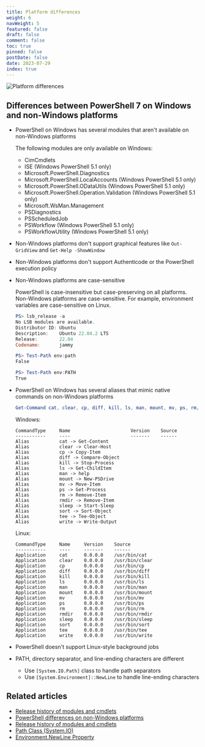 ```yaml
---
title: Platform differences
weight: 6
navWeight: 5
featured: false
draft: false
comment: false
toc: true
pinned: false
postDate: false
date: 2023-07-29
index: true
---
```

<!-- markdownlint-disable MD041 -->
![Platform differences][01]

## Differences between PowerShell 7 on Windows and non-Windows platforms

- PowerShell on Windows has several modules that aren't available on non-Windows platforms

  The following modules are only available on Windows:

  - CimCmdlets
  - ISE (Windows PowerShell 5.1 only)
  - Microsoft.PowerShell.Diagnostics
  - Microsoft.PowerShell.LocalAccounts (Windows PowerShell 5.1 only)
  - Microsoft.PowerShell.ODataUtils (Windows PowerShell 5.1 only)
  - Microsoft.PowerShell.Operation.Validation (Windows PowerShell 5.1 only)
  - Microsoft.WsMan.Management
  - PSDiagnostics
  - PSScheduledJob
  - PSWorkflow (Windows PowerShell 5.1 only)
  - PSWorkflowUtility (Windows PowerShell 5.1 only)

- Non-Windows platforms don't support graphical features like `Out-GridView` and
  `Get-Help -ShowWindow`

- Non-Windows platforms don't support Authenticode or the PowerShell execution policy

- Non-Windows platforms are case-sensitive

  PowerShell is case-insensitive but case-preserving on all platforms. Non-Windows platforms are
  case-sensitive. For example, environment variables are case-sensitive on Linux.

  ```powershell
  PS> lsb_release -a
  No LSB modules are available.
  Distributor ID: Ubuntu
  Description:    Ubuntu 22.04.2 LTS
  Release:        22.04
  Codename:       jammy

  PS> Test-Path env:path
  False

  PS> Test-Path env:PATH
  True
  ```

- PowerShell on Windows has several aliases that mimic native commands on non-Windows platforms

  ```powershell
  Get-Command cat, clear, cp, diff, kill, ls, man, mount, mv, ps, rm, rmdir, sleep, sort, tee, write
  ```

  Windows:

  ```Output
  CommandType     Name                      Version    Source
  -----------     ----                      -------    ------
  Alias           cat -> Get-Content
  Alias           clear -> Clear-Host
  Alias           cp -> Copy-Item
  Alias           diff -> Compare-Object
  Alias           kill -> Stop-Process
  Alias           ls -> Get-ChildItem
  Alias           man -> help
  Alias           mount -> New-PSDrive
  Alias           mv -> Move-Item
  Alias           ps -> Get-Process
  Alias           rm -> Remove-Item
  Alias           rmdir -> Remove-Item
  Alias           sleep -> Start-Sleep
  Alias           sort -> Sort-Object
  Alias           tee -> Tee-Object
  Alias           write -> Write-Output
  ```

  Linux:

  ```Output
  CommandType     Name     Version    Source
  -----------     ----     -------    ------
  Application     cat      0.0.0.0    /usr/bin/cat
  Application     clear    0.0.0.0    /usr/bin/clear
  Application     cp       0.0.0.0    /usr/bin/cp
  Application     diff     0.0.0.0    /usr/bin/diff
  Application     kill     0.0.0.0    /usr/bin/kill
  Application     ls       0.0.0.0    /usr/bin/ls
  Application     man      0.0.0.0    /usr/bin/man
  Application     mount    0.0.0.0    /usr/bin/mount
  Application     mv       0.0.0.0    /usr/bin/mv
  Application     ps       0.0.0.0    /usr/bin/ps
  Application     rm       0.0.0.0    /usr/bin/rm
  Application     rmdir    0.0.0.0    /usr/bin/rmdir
  Application     sleep    0.0.0.0    /usr/bin/sleep
  Application     sort     0.0.0.0    /usr/bin/sort
  Application     tee      0.0.0.0    /usr/bin/tee
  Application     write    0.0.0.0    /usr/bin/write
  ```

- PowerShell doesn't support Linux-style background jobs

- PATH, directory separator, and line-ending characters are different

  - Use `[System.IO.Path]` class to handle path separators
  - Use `[System.Environment]::NewLine` to handle line-ending characters

## Related articles

- [Release history of modules and cmdlets][04]
- [PowerShell differences on non-Windows platforms][05]
- [Release history of modules and cmdlets][04]
- [Path Class (System.IO)][03]
- [Environment.NewLine Property][02]

<!-- link references -->
[01]: ./images/psprofiles/slide06.png
[02]: https://learn.microsoft.com/dotnet/api/system.environment.newline
[03]: https://learn.microsoft.com/dotnet/api/system.io.path
[04]: https://learn.microsoft.com/powershell/scripting/whats-new/cmdlet-versions
[05]: https://learn.microsoft.com/powershell/scripting/whats-new/unix-support
